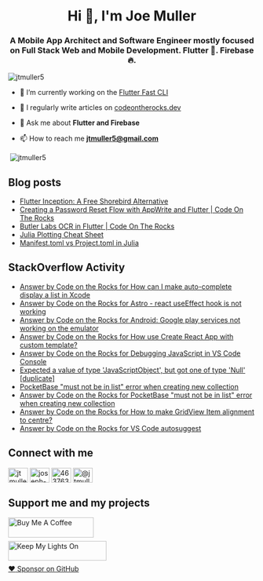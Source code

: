 <h1 align="center">Hi 👋, I'm Joe Muller</h1>
<h3 align="center">A Mobile App Architect and Software Engineer mostly focused on Full Stack Web and Mobile Development. Flutter 💙. Firebase 🔥.</h3>

<p align="left"> <img src="https://komarev.com/ghpvc/?username=jtmuller5&label=Profile%20views&color=0e75b6&style=flat" alt="jtmuller5" /> </p>

- 🔭 I’m currently working on the [Flutter Fast CLI]([https://codeotr.github.io/flutter-fast-guide/](https://pub.dev/packages/flutter_fast_cli))

- 📝 I regularly write articles on [codeontherocks.dev](https://codeontherocks.dev/blog)

- 💬 Ask me about **Flutter and Firebase**

- 📫 How to reach me **jtmuller5@gmail.com**
<p>&nbsp;<img align="center" src="https://github-readme-stats.vercel.app/api?username=jtmuller5&show_icons=true&locale=en" alt="jtmuller5" /></p>


## Blog posts
<!-- MEDIUM-STORY-LIST:START -->
- [Flutter Inception: A Free Shorebird Alternative](https://jtmuller5.medium.com/flutter-inception-18e2e8217fb?source=rss-832e1120db1f------2)
- [Creating a Password Reset Flow with AppWrite and Flutter | Code On The Rocks](https://jtmuller5.medium.com/creating-a-password-reset-flow-with-appwrite-and-flutter-code-on-the-rocks-9db556be3cb7?source=rss-832e1120db1f------2)
- [Butler Labs OCR in Flutter | Code On The Rocks](https://jtmuller5.medium.com/butler-labs-ocr-in-flutter-code-on-the-rocks-423518f2713a?source=rss-832e1120db1f------2)
- [Julia Plotting Cheat Sheet](https://jtmuller5.medium.com/julia-plotting-cheat-sheet-fc67086f8c17?source=rss-832e1120db1f------2)
- [Manifest.toml vs Project.toml in Julia](https://jtmuller5.medium.com/manifest-toml-vs-project-toml-in-julia-21ecbad6f92f?source=rss-832e1120db1f------2)
<!-- MEDIUM-STORY-LIST:END -->

## StackOverflow Activity
<!-- STACKOVERFLOW:START -->
- [Answer by Code on the Rocks for How can I make auto-complete display a list in Xcode](https://stackoverflow.com/questions/954320/how-can-i-make-auto-complete-display-a-list-in-xcode/77944516#77944516)
- [Answer by Code on the Rocks for Astro - react useEffect hook is not working](https://stackoverflow.com/questions/74578397/astro-react-useeffect-hook-is-not-working/77936048#77936048)
- [Answer by Code on the Rocks for Android: Google play services not working on the emulator](https://stackoverflow.com/questions/29429727/android-google-play-services-not-working-on-the-emulator/77932534#77932534)
- [Answer by Code on the Rocks for How use Create React App with custom template?](https://stackoverflow.com/questions/75288411/how-use-create-react-app-with-custom-template/77930370#77930370)
- [Answer by Code on the Rocks for Debugging JavaScript in VS Code Console](https://stackoverflow.com/questions/61003292/debugging-javascript-in-vs-code-console/77917376#77917376)
- [Expected a value of type &#39;JavaScriptObject&#39;, but got one of type &#39;Null&#39; [duplicate]](https://stackoverflow.com/questions/77916639/expected-a-value-of-type-javascriptobject-but-got-one-of-type-null)
- [PocketBase &quot;must not be in list&quot; error when creating new collection](https://stackoverflow.com/questions/77868572/pocketbase-must-not-be-in-list-error-when-creating-new-collection)
- [Answer by Code on the Rocks for PocketBase &quot;must not be in list&quot; error when creating new collection](https://stackoverflow.com/questions/77868572/pocketbase-must-not-be-in-list-error-when-creating-new-collection/77868573#77868573)
- [Answer by Code on the Rocks for How to make GridView Item alignment to centre?](https://stackoverflow.com/questions/77860654/how-to-make-gridview-item-alignment-to-centre/77860685#77860685)
- [Answer by Code on the Rocks for VS Code autosuggest](https://stackoverflow.com/questions/71148594/vs-code-autosuggest/77743404#77743404)
<!-- STACKOVERFLOW:END -->

## Connect with me
<p align="left">
<a href="https://twitter.com/CodeOnTheRocks_" target="_blank"><img align="center" src="https://raw.githubusercontent.com/rahuldkjain/github-profile-readme-generator/master/src/images/icons/Social/twitter.svg" alt="jtmuller5" height="30" width="40" /></a>
<a href="https://linkedin.com/in/joseph-muller-iii-59671a10a" target="_blank"><img align="center" src="https://raw.githubusercontent.com/rahuldkjain/github-profile-readme-generator/master/src/images/icons/Social/linked-in-alt.svg" alt="joseph-muller-iii-59671a10a" height="30" width="40" /></a>
<a href="https://stackoverflow.com/users/12806961" target="_blank"><img align="center" src="https://raw.githubusercontent.com/rahuldkjain/github-profile-readme-generator/master/src/images/icons/Social/stack-overflow.svg" alt="4637638" height="30" width="40" /></a>
<a href="https://medium.com/@jtmuller5" target="_blank"><img align="center" src="https://raw.githubusercontent.com/rahuldkjain/github-profile-readme-generator/master/src/images/icons/Social/medium.svg" alt="@jtmuller5" height="30" width="40" /></a>
</p>

## Support me and my projects

<a href="https://buymeacoffee.com/mullr" target="_blank"><img align="left" src="https://cdn.buymeacoffee.com/buttons/default-orange.png" alt="Buy Me A Coffee" height="41" width="174"></a>
<br>
<br>

<a href="https://keepmylightson.xyz/support/joemuller" target="_blank"><img align="left" src="https://cdn.jsdelivr.net/gh/jtmuller5/strike/socials/Keep My Lights On BWY.png" alt="Keep My Lights On" height="40" width="200"></a>
<br>
<br>

[:heart: Sponsor on GitHub](https://github.com/sponsors/jtmuller5) 
